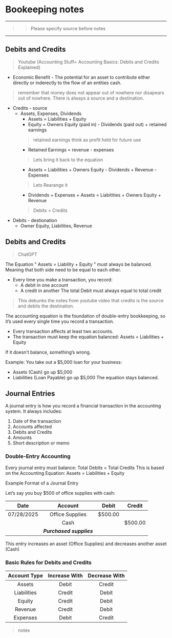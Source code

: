 # Bookeeping notes

--- 

>> Please specify source before notes

---

## Debits and Credits
> Youtube (Accounting Stuff= Accounting Basics: Debits and Credits Explained)

- Economic Benefit - The potential for an asset to contribute either directly or inderectly to the flow of an entities cash.

> remember that money does not appear out of nowhere nor disapears out of nowhere. There is always a source and a destination.

- Credits - source 
   - Assets, Expenses, Dividends
      - Assets = Liabilities + Equity
      - Equity = Owners Equity (paid in) - Dividends (paid out) + retained earnings
      > retained earnings think as profit held for future use
      - Retained Earnings = revenue - expenses
      > Lets bring it back to the equation
      - Assets = Liabilities + Owners Equity - Dividends + Revenue - Expenses
      > Lets Rearange it 
      - Dividends + Expenses + Assets = Liabitities + Owners Equity + Revenue
      > Debits = Credits
- Debits - destionation
   - Owner Equity, Liabilities, Revenue


## Debits and Credits 
> ChatGPT

The Equation " Assets = Liability + Equity " must always be balanced. Meaning that both side need to be equal to each other. 
- Every time you make a transaction, you record:
  - A debit in one account 
  - A credit in another 
The total Debit must always equal to total credit
> This debunks the notes from youtube video that credits is the source and debits the destination. 

The accounting equation is the foundation of double-entry bookkeeping, so it’s used every single time you record a transaction.
- Every transaction affects at least two accounts.
- The transaction must keep the equation balanced:
Assets = Liabilities + Equity

If it doesn’t balance, something’s wrong.

Example:
You take out a $5,000 loan for your business:
- Assets (Cash) go up $5,000
- Liabilities (Loan Payable) go up $5,000
The equation stays balanced.

## Journal Entries

A journal entry is how you record a financial transaction in the accounting system. It always includes:
1. Date of the transaction
2. Accounts affected
3. Debits and Credits
4. Amounts
5. Short description or memo

### Double-Entry Accounting
Every journal entry must balance:
Total Debits = Total Credits
This is based on the Accounting Equation:
Assets = Liabilities + Equity

Example Format of a Journal Entry

Let’s say you buy $500 of office supplies with cash:

| Date | Account | Debit | Credit |
| :---: | :---: | :---: | :---: |
| 07/28/2025 | Office Supplies | $500.00 | |
| | Cash | | $500.00| 
| | ***Purchased supplies*** | | |

This entry increases an asset (Office Supplies) and decreases another asset (Cash)

### Basic Rules for Debits and Credits

| Account Type | Increase With | Decrease With |
| :---: | :---: | :---: |
| Assets | Debit | Credit |
| Liabilities | Credit | Debit |
| Equity | Credit | Debit | 
| Revenue | Credit | Debit |
| Expenses | Debit | Credit |


> notes

